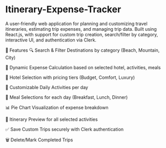# Itinerary-Expense-Tracker
A user-friendly web application for planning and customizing travel itineraries, estimating trip expenses, and managing trip data. Built using React.js, with support for custom trip creation, search/filter by category, interactive UI, and authentication via Clerk.

🚀 Features
🔍 Search & Filter Destinations by category (Beach, Mountain, City)

🧾 Dynamic Expense Calculation based on selected hotel, activities, meals

🏨 Hotel Selection with pricing tiers (Budget, Comfort, Luxury)

📅 Customizable Daily Activities per day

🥘 Meal Selections for each day (Breakfast, Lunch, Dinner)

📊 Pie Chart Visualization of expense breakdown

📌 Itinerary Preview for all selected activities

✅ Save Custom Trips securely with Clerk authentication

🗑️ Delete/Mark Completed Trips

